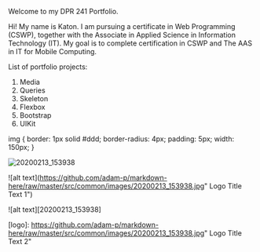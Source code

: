 Welcome to my DPR 241 Portfolio.

Hi! My name is Katon. I am pursuing a certificate in Web Programming (CSWP), together with the Associate in    Applied Science in Information Technology (IT).    My goal is to complete certification in CSWP and The AAS in IT for Mobile Computing. 

List of portfolio projects:  
  1. Media  
  2. Queries  
  3. Skeleton  
  4. Flexbox  
  5. Bootstrap  
  6. UIKit
 
 
 img {
  border: 1px solid #ddd;
  border-radius: 4px;
  padding: 5px;
  width: 150px;
}

<img src="20200213_153938.jp" alt="20200213_153938">
 
 
 
 
![alt text](https://github.com/adam-p/markdown-here/raw/master/src/common/images/20200213_153938.jpg" Logo Title Text 1")


![alt text][20200213_153938]


[logo]: https://github.com/adam-p/markdown-here/raw/master/src/common/images/20200213_153938.jpg" Logo Title Text 2"


